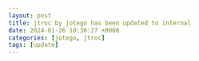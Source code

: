 ```yaml
---
layout: post
title: jtroc by jotego has been updated to internal
date: 2024-01-26 10:30:27 +0000
categories: [jotego, jtroc]
tags: [update]
---
```



